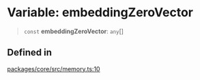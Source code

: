 # Variable: embeddingZeroVector

> `const` **embeddingZeroVector**: `any`[]

## Defined in

[packages/core/src/memory.ts:10](https://github.com/8bitsats/eliza/blob/b6c06b96b915454d08a65f46cfdce8da763cbf85/packages/core/src/memory.ts#L10)
